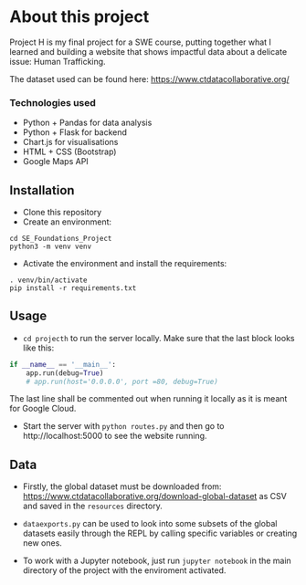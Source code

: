 # About this project

Project H is my final project for a SWE course, putting together what I learned and building a website that shows impactful data about a delicate issue: Human Trafficking.

The dataset used can be found here: https://www.ctdatacollaborative.org/

### Technologies used

- Python + Pandas for data analysis
- Python + Flask for backend
- Chart.js for visualisations
- HTML + CSS (Bootstrap)
- Google Maps API

## Installation

- Clone this repository
- Create an environment:
```
cd SE_Foundations_Project
python3 -m venv venv
```
- Activate the environment and install the requirements:
```
. venv/bin/activate
pip install -r requirements.txt
```

## Usage

- `cd projecth` to run the server locally.
Make sure that the last block looks like this:
```python
if __name__ == '__main__':
    app.run(debug=True)
    # app.run(host='0.0.0.0', port =80, debug=True)
```
The last line shall be commented out when running it locally as it is meant for Google Cloud.
- Start the server with `python routes.py` and then go to http://localhost:5000 to see the website running.

## Data

- Firstly, the global dataset must be downloaded from: https://www.ctdatacollaborative.org/download-global-dataset as CSV and saved in the `resources` directory.

- `dataexports.py` can be used to look into some subsets of the global datasets easily through the REPL by calling specific variables or creating new ones.

- To work with a Jupyter notebook, just run `jupyter notebook` in the main directory of the project with the enviroment activated. 
